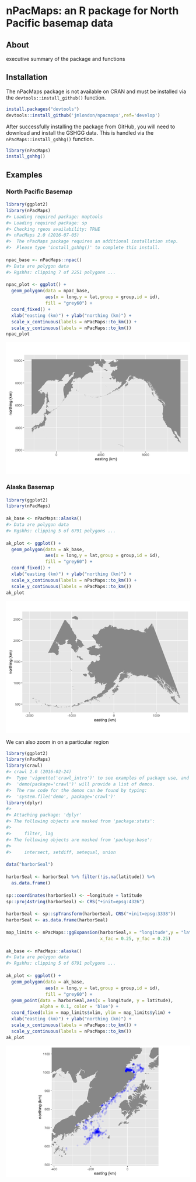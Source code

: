 
<!-- README.md is generated from README.Rmd. Please edit that file -->
nPacMaps: an R package for North Pacific basemap data
=====================================================

About
-----

executive summary of the package and functions

Installation
------------

The nPacMaps package is not available on CRAN and must be installed via the `devtools::install_github()` function.

``` r
install.packages("devtools")
devtools::install_github('jmlondon/npacmaps',ref='develop')
```

After successfully installing the package from GitHub, you will need to download and install the GSHGG data. This is handled via the `nPacMaps::install_gshhg()` function.

``` r
library(nPacMaps)
install_gshhg()
```

Examples
--------

### North Pacific Basemap

``` r
library(ggplot2)
library(nPacMaps)
#> Loading required package: maptools
#> Loading required package: sp
#> Checking rgeos availability: TRUE
#> nPacMaps 2.0 (2016-07-05) 
#>  The nPacMaps package requires an additional installation step.
#>  Please type 'install_gshhg()' to complete this install.

npac_base <- nPacMaps::npac()
#> Data are polygon data
#> Rgshhs: clipping 7 of 2251 polygons ...

npac_plot <- ggplot() + 
  geom_polygon(data = npac_base,
               aes(x = long,y = lat,group = group,id = id),
               fill = "grey60") +
  coord_fixed() +
  xlab("easting (km)") + ylab("northing (km)") +
  scale_x_continuous(labels = nPacMaps::to_km()) +
  scale_y_continuous(labels = nPacMaps::to_km())
npac_plot
```

![](README-npac-example-1.png)

### Alaska Basemap

``` r
library(ggplot2)
library(nPacMaps)

ak_base <- nPacMaps::alaska()
#> Data are polygon data
#> Rgshhs: clipping 5 of 6791 polygons ...

ak_plot <- ggplot() + 
  geom_polygon(data = ak_base,
               aes(x = long,y = lat,group = group,id = id),
               fill = "grey60") +
  coord_fixed() +
  xlab("easting (km)") + ylab("northing (km)") +
  scale_x_continuous(labels = nPacMaps::to_km()) +
  scale_y_continuous(labels = nPacMaps::to_km())
ak_plot
```

![](README-ak-example-1.png)

We can also zoom in on a particular region

``` r
library(ggplot2)
library(nPacMaps)
library(crawl)
#> crawl 2.0 (2016-02-24) 
#>  Type 'vignette('crawl_intro')' to see examples of package use, and
#>  'demo(package='crawl')' will provide a list of demos.
#>  The raw code for the demos can be found by typing:
#>  'system.file('demo', package='crawl')'
library(dplyr)
#> 
#> Attaching package: 'dplyr'
#> The following objects are masked from 'package:stats':
#> 
#>     filter, lag
#> The following objects are masked from 'package:base':
#> 
#>     intersect, setdiff, setequal, union

data("harborSeal")

harborSeal <- harborSeal %>% filter(!is.na(latitude)) %>% 
  as.data.frame()

sp::coordinates(harborSeal) <- ~longitude + latitude
sp::proj4string(harborSeal) <- CRS("+init=epsg:4326")

harborSeal <- sp::spTransform(harborSeal, CRS("+init=epsg:3338"))
harborSeal <- as.data.frame(harborSeal)

map_limits <- nPacMaps::ggExpansion(harborSeal,x = "longitude",y = "latitude",
                                    x_fac = 0.25, y_fac = 0.25)

ak_base <- nPacMaps::alaska()
#> Data are polygon data
#> Rgshhs: clipping 5 of 6791 polygons ...

ak_plot <- ggplot() + 
  geom_polygon(data = ak_base,
               aes(x = long,y = lat,group = group,id = id),
               fill = "grey60") +
  geom_point(data = harborSeal,aes(x = longitude, y = latitude), 
             alpha = 0.1, color = 'blue') +
  coord_fixed(xlim = map_limits$xlim, ylim = map_limits$ylim) +
  xlab("easting (km)") + ylab("northing (km)") +
  scale_x_continuous(labels = nPacMaps::to_km()) +
  scale_y_continuous(labels = nPacMaps::to_km())
ak_plot
```

![](README-ak-example-zoom-1.png)
